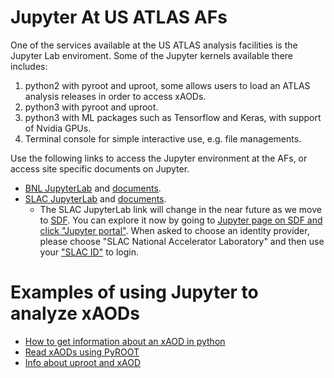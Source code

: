# Jupyter At US ATLAS AFs
One of the services available at the US ATLAS analysis facilities is the Jupyter Lab enviroment. Some of the Jupyter kernels available there includes:

1. python2 with pyroot and uproot, some allows users to load an ATLAS analysis releases in order to access xAODs.
2. python3 with pyroot and uproot.
3. python3 with ML packages such as Tensorflow and Keras, with support of Nvidia GPUs.
4. Terminal console for simple interactive use, e.g. file managements.

Use the following links to access the Jupyter environment at the AFs, or access site specific documents on Jupyter.

* [BNL JupyterLab](https://jupyter.sdcc.bnl.gov) and [documents](BNLjupyter.md).
* [SLAC JupyterLab](https://sdf.slac.stanford.edu) and [documents](SLACjupyter.md).
   * The SLAC JupyterLab link will change in the near future as we move to [SDF](../README.md). You can explore it now by going to [Jupyter page on SDF and click "Jupyter portal"](https://ondemand-dev.slac.stanford.edu/public/doc/#/interactive-compute?id=jupyter). When asked to choose an identity provider, please choose "SLAC National Accelerator Laboratory" and then use your ["SLAC ID"](../README.md) to login.

# Examples of using Jupyter to analyze xAODs

* [How to get information about an xAOD in python](examples/xAODcheck.md)
* [Read xAODs using PyROOT](https://github.com/usatlas/tier3docs/blob/master/jupyter/examples/pyROOT_example.ipynb)
* [Info about uproot and xAOD](examples/convert_specific_variables.py.txt)
